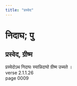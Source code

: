 ```yaml
---
title: "प्रस्वेद"
---
```


# निदाघ; पु
## प्रस्वेद, ग्रीष्म
प्रस्वेदोऽथ निदाघः स्यान्निदाघो ग्रीष्म उच्यते ।<br />verse 2.1.1.26<br />page 0009

